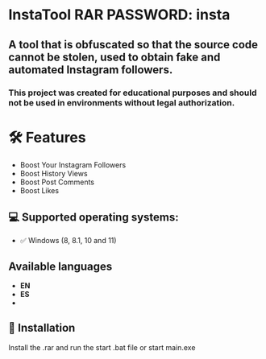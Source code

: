 # InstaTool RAR PASSWORD: insta


## A tool that is obfuscated so that the source code cannot be stolen, used to obtain fake and automated Instagram followers.

### This project was created for educational purposes and should not be used in environments without legal authorization.

# 🛠 Features

* Boost Your Instagram Followers
* Boost History Views
* Boost Post Comments
* Boost Likes


## 💻 Supported operating systems:

* ✅ Windows (8, 8.1, 10 and 11)

## Available languages

- **EN**
- **ES**
- 
## 🔧 Installation 

Install the .rar and run the start .bat file or start main.exe
